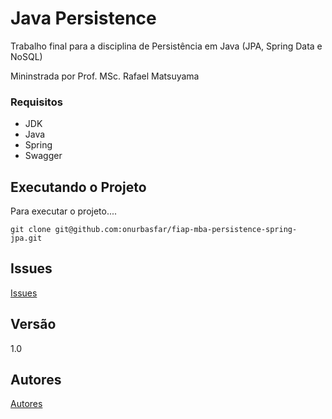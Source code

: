 # Java Persistence

 Trabalho final para a disciplina de Persistência em Java (JPA, Spring Data e NoSQL) <p> 
 Mininstrada por Prof. MSc. Rafael Matsuyama <p>

### Requisitos

- JDK
- Java 
- Spring
- Swagger

## Executando o Projeto

Para executar o projeto....

```
git clone git@github.com:onurbasfar/fiap-mba-persistence-spring-jpa.git
```

## Issues
[Issues](https://github.com/onurbasfar/fiap-mba-persistence-spring-jpa/issues)

## Versão
1.0 

## Autores

[Autores](https://github.com/onurbasfar/fiap-mba-persistence-spring-jpa/graphs/contributors)



